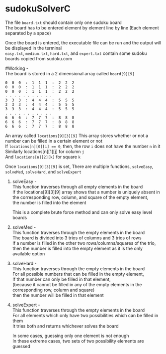 # sudokuSolverC

The file `board.txt` should contain only one sudoku board  
The board has to be entered element by element line by line (Each element separated by a space)  
  
Once the board is entered, the executable file can be run and the output will be displayed in the terminal  
`easy.txt`, `medium.txt`, `hard.txt`, and `expert.txt` contain some sudoku boards copied from sudoku.com  

#Working -  
The board is stored in a 2 dimensional array called `board[9][9]`  
  
`0  0  0  :  1  1  1  :  2  2  2`   
`0  0  0  :  1  1  1  :  2  2  2`  
`0  0  0  :  1  1  1  :  2  2  2`  
`. . . . . . . . . . .   `  
`3  3  3  :  4  4  4  :  5  5  5`  
`3  3  3  :  4  4  4  :  5  5  5`  
`3  3  3  :  4  4  4  :  5  5  5`  
`. . . . . . . . . . .   `  
`6  6  6  :  7  7  7  :  8  8  8`  
`6  6  6  :  7  7  7  :  8  8  8`  
`6  6  6  :  7  7  7  :  8  8  8`  
  
An array called `locations[9][3][9]`
	This array stores whether or not a number can be filled in a certain element or not  
	If `locations[n][0][i] == 0`, then, the row `i` does not have the number `n` in it  
	Similarly locations[n][1][j] for column `j`  
	And `locations[n][2][k]` for square `k`  
  
Once `locations[9][3][9]` is set,
There are multiple functions, `solveEasy`, `solveMed`, `solveHard`, and `solveExpert`  
1) solveEasy -  
	This function traverses through all empty elements in the board   
	If the locations[9][3][9] array shows that a number is uniquely absent in  
	the corresponding row, column, and square of the empty element,  
	the number is filled into the element  
	  
	This is a complete brute force method and can only solve easy level boards  
	  
2) solveMed -  
	This function traverses through the empty elements in the board  
	The board is divided into 3 trios of columns and 3 trios of rows  
	If a number is filled in the other two rows/columns/squares of the trio,  
	then the number is filled into the empty element as it is the only available option  
  
3) solveHard -  
	This function traverses through the empty elements in the board  
	For all possible numbers that can be filled in the empty element,  
	If that number can only be filled in that element,  
		(because it cannot be filled in any of the empty elements in the  
		corresponding row, column and square)  
	then the number will be filled in that element  

4) solveExpert -  
	This function traverses through the empty elements in the board  
	For all elements which only have two possibilities which can be filled in them  
	It tries both and returns whichever solves the board  
	  
	In some cases, guessing only one element is not enough  
	In these extreme cases, two sets of two possibility elements are guessed
